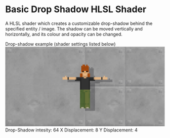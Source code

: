 # Basic Drop Shadow HLSL Shader
A HLSL shader which creates a customizable drop-shadow behind the specified entity / image.
The shadow can be moved vertically and horizontally, and its colour and opacity can be changed.

Drop-shadow example (shader settings listed below)
![Example Image](https://github.com/Ben-G-Man/Basic-Drop-Shadow-HLSL-Shader/blob/main/ExampleImages/ExampleImage1.png?raw=true)
Drop-Shadow intesity:   64
X Displacement:         8
Y Displacement:         4
